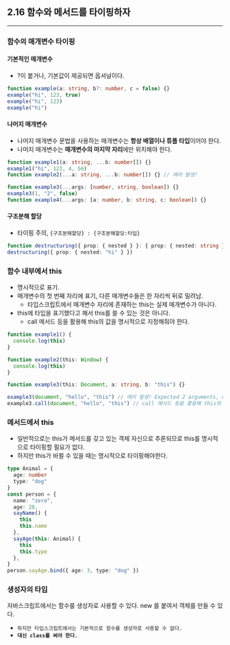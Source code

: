 ## 2.16 함수와 메서드를 타이핑하자

---

### 함수의 매개변수 타이핑

#### 기본적인 매개변수

- ?이 붙거나, 기본값이 제공되면 옵셔널이다.

```ts
function example(a: string, b?: number, c = false) {}
example("hi", 123, true)
example("hi", 123)
example("hi")
```

#### 나머지 매개변수

- 나머지 매개변수 문법을 사용하는 매개변수는 **항상 배열이나 튜플 타입**이어야 한다.
- 나머지 매개변수는 **매개변수의 마지막 자리**에만 위치해야 한다.

```ts
function example1(a: string, ...b: number[]) {}
example1("hi", 123, 4, 56)
function example2(...a: string, ...b: number[]) {} // 에러 발생!

function example3(...args: [number, string, boolean]) {}
example3(1, "2", false)
function example4(...args: [a: number, b: string, c: boolean]) {}
```

#### 구조분해 할당

- 타이핑 주의, `{구조분해할당} : {구조분해할당:타입}`

```ts
function destructuring({ prop: { nested } }: { prop: { nested: string } }) {}
destructuring({ prop: { nested: "hi" } })
```

### 함수 내부에서 this

- 명시적으로 표기.
- 매개변수의 첫 번째 자리에 표기, 다른 매개변수들은 한 자리씩 뒤로 밀려남.
  - 타입스크립트에서 매개변수 자리에 존재하는 this는 실제 매개변수가 아니다.
- this에 타입을 표기했다고 해서 this를 쓸 수 있는 것은 아니다.
  - call 메서드 등을 활용해 this의 값을 명시적으로 지정해줘야 한다.

```ts
function example1() {
  console.log(this)
}

function example2(this: Window) {
  console.log(this)
}

function example3(this: Document, a: string, b: "this") {}

example3(document, "hello", "this") // 에러 발생! Expected 2 arguments, but got 3.
example3.call(document, "hello", "this") // call 메서드 등을 활용해 this의 값을 명시적으로 지정함
```

### 메서드에서 this

- 일반적으로는 this가 메서드를 갖고 있는 객체 자신으로 추론되므로 this를 명시적으로 타이핑할 필요가 없다.
- 하지만 this가 바뀔 수 있을 때는 명시적으로 타이핑해야한다.

```ts
type Animal = {
  age: number
  type: "dog"
}
const person = {
  name: "zero",
  age: 28,
  sayName() {
    this
    this.name
  },
  sayAge(this: Animal) {
    this
    this.type
  },
}
person.sayAge.bind({ age: 3, type: "dog" })
```

### 생성자의 타입

자바스크립트에서는 함수를 생성자로 사용할 수 있다. new 를 붙여서 객체를 만들 수 있다.

- `하지만 타입스크립트에서는 기본적으로 함수를 생성자로 사용할 수 없다.`
- **`대신 class를 써야 한다.`**
